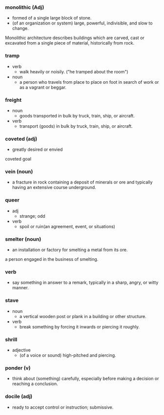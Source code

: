 ### monolithic (Adj)

* formed of a single large block of stone.
* (of an organization or system) large, powerful, indivisible, and slow to change.

Monolithic architecture describes buildings which are carved, cast or excavated from a single piece of material, historically from rock. 

### tramp

- verb
    * walk heavily or noisily. ("he tramped about the room")
- noun
    * a person who travels from place to place on foot in search of work or as a vagrant or beggar.

### freight

- noun
    * goods transported in bulk by truck, train, ship, or aircraft.
- verb
    * transport (goods) in bulk by truck, train, ship, or aircraft.

### coveted (adj)

* greatly desired or envied

coveted goal

### vein (noun)

* a fracture in rock containing a deposit of minerals or ore and typically having an extensive course underground.

### queer

- adj
    * strange; odd
- verb
    * spoil or ruin(an agreement, event, or situations)

### smelter (noun)

* an installation or factory for smelting a metal from its ore.

a person engaged in the business of smelting.

### verb

* say something in answer to a remark, typically in a sharp, angry, or witty manner.

### stave

- noun
    * a vertical wooden post or plank in a building or other structure.
- verb
    * break something by forcing it inwards or piercing it roughly.

### shrill

- adjective
    * (of a voice or sound) high-pitched and piercing.

### ponder (v)

* think about (something) carefully, especially before making a decision or reaching a conclusion.

### docile (adj)

* ready to accept control or instruction; submissive.

